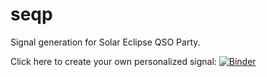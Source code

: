 # seqp
Signal generation for Solar Eclipse QSO Party.

Click here to create your own personalized signal: [![Binder](https://mybinder.org/badge_logo.svg)](https://mybinder.org/v2/gh/KCollins/seqp/HEAD?labpath=PersonalizedSEQP_v2.ipynb)
